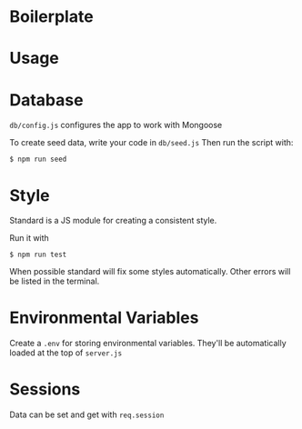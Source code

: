 # Boilerplate

# Usage

# Database

`db/config.js` configures the app to work with Mongoose

To create seed data, write your code in `db/seed.js`
Then run the script with:

```
$ npm run seed
```

# Style

Standard is a JS module for creating a consistent style.

Run it with 

```
$ npm run test
```

When possible standard will fix some styles automatically.
Other errors will be listed in the terminal.

# Environmental Variables

Create a `.env` for storing environmental variables. 
They'll be automatically loaded at the top of `server.js`

# Sessions

Data can be set and get with `req.session`
